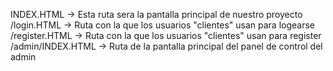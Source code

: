 INDEX.HTML -> Esta ruta sera la pantalla principal de nuestro proyecto
/login.HTML -> Ruta con la que los usuarios "clientes" usan para logearse
/register.HTML -> Ruta con la que los usuarios "clientes" usan para register
/admin/INDEX.HTML -> Ruta de la pantalla principal del panel de control del admin
